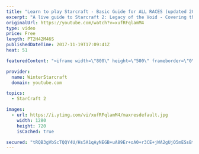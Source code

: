 ```yaml
---
title: "Learn to play Starcraft - Basic Guide for ALL RACES (updated 2017)"
excerpt: "A live guide to Starcraft 2: Legacy of the Void - Covering the basics and build orders for all of the races, and covering the important decisions to be made early in the game.  Not a step by step guide but a demonstration once you have the very basics of the units and races!"
originalUrl: https://youtube.com/watch?v=xufRFqlamM4
type: video
price: Free
length: PT2H42M46S
publishedDateTime: 2017-11-19T17:09:41Z
heat: 51

featuredContent: "<iframe width=\"800\" height=\"500\" frameborder=\"0\" src=\"https://www.youtube.com/embed/xufRFqlamM4\" allow=\"accelerometer; autoplay; encrypted-media; gyroscope; picture-in-picture\" allowfullscreen></iframe>"

provider:
  name: WinterStarcraft
  domain: youtube.com

topics:
  - StarCraft 2

images:
  - url: https://i.ytimg.com/vi/xufRFqlamM4/maxresdefault.jpg
    width: 1280
    height: 720
    isCached: true

secured: "tRQB3gVbScTQQY4U/Hs5A1qAyNEGB+uA89Er+oA0+r3CE+jWA2gUjO5mESsBtDzk5XDWxqxrFQt72gGQpArdkLH0nEuVmtoAgqt5ZZ1zu6aEIT+nuLPPAYOnWIK3VTXc//CjprYPH6s37baFFUGqgkWijjyVEVSiqGs34MZvlMea150K9rDfseElLbNGhlp6jcw72Ke+B+1A3GeZ9JJQDeTd7tI4ZKZV7VSgYpXOg+nnVWb/ayTskPkzxrAoBffDE17PXPqnW4hU5RASHn3uE9z+Ya1LwnNwc7t/4TYR/AHnm4uYgNMEXPcBlnymerxqtkwh7BtOzVqql/Su0/yDKXjNDjtB76+7zVKCbNSuLFKO58PyoJhAjX/CFrn/IY/DGcha0U9ctTJZ40M5/kMygWIZ0vXsJkdPPyxbw6SDRLOginOeJrz82xWzw3kTs5FJ;7jTE/YlFWx2DzrViFGAsEQ=="
---
```


